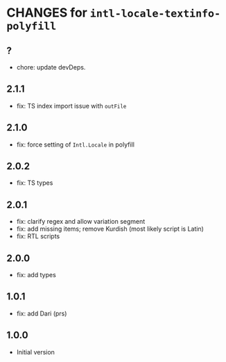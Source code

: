 # CHANGES for `intl-locale-textinfo-polyfill`

## ?

- chore: update devDeps.

## 2.1.1

- fix: TS index import issue with `outFile`

## 2.1.0

- fix: force setting of `Intl.Locale` in polyfill

## 2.0.2

- fix: TS types

## 2.0.1

- fix: clarify regex and allow variation segment
- fix: add missing items; remove Kurdish (most likely script is Latin)
- fix: RTL scripts

## 2.0.0

- fix: add types

## 1.0.1

- fix: add Dari (prs)

## 1.0.0

- Initial version
